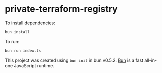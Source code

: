 # private-terraform-registry

To install dependencies:

```bash
bun install
```

To run:

```bash
bun run index.ts
```

This project was created using `bun init` in bun v0.5.2. [Bun](https://bun.sh) is a fast all-in-one JavaScript runtime.
